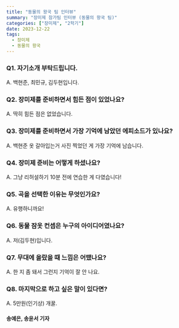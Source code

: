 ```yaml
---
title: "동물의 왕국 팀 인터뷰"
summary: "장미제 참가팀 인터뷰 (동물의 왕국 팀)"
categories: ["장미제", "2학기"]
date: 2023-12-22
tags:
  - 장미제
  - 동물의 왕국
---
```


### Q1. 자기소개 부탁드립니다.
A. 백현준, 최민규, 김두현입니다.

### Q2. 장미제를 준비하면서 힘든 점이 있었나요?
A. 딱히 힘든 점은 없었습니다.

### Q3. 장미제를 준비하면서 가장 기억에 남았던 에피소드가 있나요?
A. 백현준 옷 갈아입는거 사진 찍었던 게 가장 기억에 남습니다.

### Q4. 장미제 준비는 어떻게 하셨나요?
A. 그냥 리허설하기 10분 전에 연습한 게 다였습니다!

### Q5. 곡을 선택한 이유는 무엇인가요?
A. 유행하니까요!

### Q6. 동물 잠옷 컨셉은 누구의 아이디어였나요?
A. 저(김두현)입니다.

### Q7. 무대에 올랐을 때 느낌은 어땠나요?
A. 한 지 좀 돼서 그런지 기억이 잘 안 나요.

### Q8. 마지막으로 하고 싶은 말이 있다면?
A. 5만원(인기상) 개꿀.

#### 송예은, 송윤서 기자
